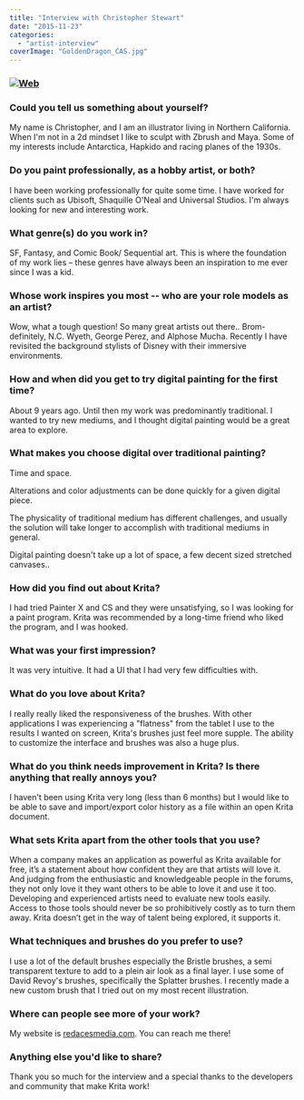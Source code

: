 ```yaml
---
title: "Interview with Christopher Stewart"
date: "2015-11-23"
categories: 
  - "artist-interview"
coverImage: "GoldenDragon_CAS.jpg"
---
```


### [![Web](/images/posts/2015/GoldenDragon_CAS.jpg)](/images/posts/2015/GoldenDragon_CAS.jpg)

### Could you tell us something about yourself?

My name is Christopher, and I am an illustrator living in Northern California. When I'm not in a 2d mindset I like to sculpt with Zbrush and Maya. Some of my interests include Antarctica, Hapkido and racing planes of the 1930s.

### Do you paint professionally, as a hobby artist, or both?

I have been working professionally for quite some time. I have worked for clients such as Ubisoft, Shaquille O'Neal and Universal Studios. I'm always looking for new and interesting work.

### What genre(s) do you work in?

SF, Fantasy, and Comic Book/ Sequential art. This is where the foundation of my work lies – these genres have always been an inspiration to me ever since I was a kid.

### Whose work inspires you most -- who are your role models as an artist?

Wow, what a tough question! So many great artists out there.. Brom- definitely, N.C. Wyeth, George Perez, and Alphose Mucha. Recently I have revisited the background stylists of Disney with their immersive environments.

### How and when did you get to try digital painting for the first time?

About 9 years ago. Until then my work was predominantly traditional. I wanted to try new mediums, and I thought digital painting would be a great area to explore.

### What makes you choose digital over traditional painting?

Time and space.

Alterations and color adjustments can be done quickly for a given digital piece.

The physicality of traditional medium has different challenges, and usually the solution will take longer to accomplish with traditional mediums in general.

Digital painting doesn't take up a lot of space, a few decent sized stretched canvases..

### How did you find out about Krita?

I had tried Painter X and CS and they were unsatisfying, so I was looking for a paint program. Krita was recommended by a long-time friend who liked the program, and I was hooked.

### What was your first impression?

It was very intuitive. It had a UI that I had very few difficulties with.

### What do you love about Krita?

I really really liked the responsiveness of the brushes. With other applications I was experiencing a "flatness" from the tablet I use to the results I wanted on screen, Krita's brushes just feel more supple. The ability to customize the interface and brushes was also a huge plus.

### What do you think needs improvement in Krita? Is there anything that really annoys you?

I haven't been using Krita very long (less than 6 months) but I would like to be able to save and import/export color history as a file within an open Krita document.

### What sets Krita apart from the other tools that you use?

When a company makes an application as powerful as Krita available for free, it’s a statement about how confident they are that artists will love it. And judging from the enthusiastic and knowledgeable people in the forums, they not only love it they want others to be able to love it and use it too. Developing and experienced artists need to evaluate new tools easily. Access to those tools should never be so prohibitively costly as to turn them away. Krita doesn’t get in the way of talent being explored, it supports it.

### What techniques and brushes do you prefer to use?

I use a lot of the default brushes especially the Bristle brushes, a semi transparent texture to add to a plein air look as a final layer. I use some of David Revoy's brushes, specifically the Splatter brushes. I recently made a new custom brush that I tried out on my most recent illustration.

### Where can people see more of your work?

My website is [redacesmedia.com](http://redacesmedia.com). You can reach me there!

### Anything else you'd like to share?

Thank you so much for the interview and a special thanks to the developers and community that make Krita work!
